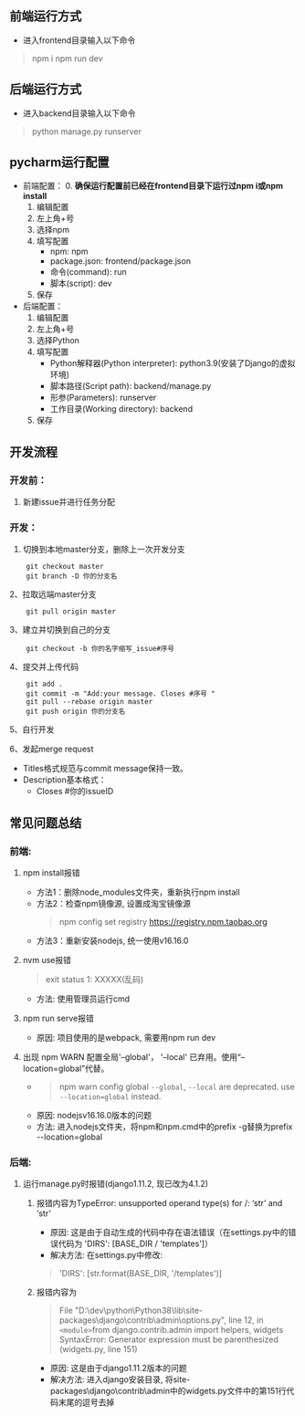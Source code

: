 ## 前端运行方式

- 进入frontend目录输入以下命令

> npm i
> npm run dev

## 后端运行方式

- 进入backend目录输入以下命令

> python manage.py runserver

## pycharm运行配置

- 前端配置：
  0. **确保运行配置前已经在frontend目录下运行过npm i或npm install**
  1. 编辑配置
  2. 左上角+号
  3. 选择npm
  4. 填写配置
     - npm: npm
     - package.json: frontend/package.json
     - 命令(command): run
     - 脚本(script): dev
  5. 保存
- 后端配置：
  1. 编辑配置
  2. 左上角+号
  3. 选择Python
  4. 填写配置
     - Python解释器(Python interpreter): python3.9(安装了Django的虚拟环境)
     - 脚本路径(Script path): backend/manage.py
     - 形参(Parameters): runserver
     - 工作目录(Working directory): backend
  5. 保存

## 开发流程

### 开发前：

1. 新建issue并进行任务分配

### 开发：

1. 切换到本地master分支，删除上一次开发分支

```
    git checkout master
    git branch -D 你的分支名
```

2、拉取远端master分支

```
    git pull origin master
```

3、建立并切换到自己的分支

```
    git checkout -b 你的名字缩写_issue#序号
```

4、提交并上传代码

```
    git add .
    git commit -m "Add:your message. Closes #序号 "
    git pull --rebase origin master
    git push origin 你的分支名
```

5、自行开发

6、发起merge request

- Titles格式规范与commit message保持一致。
- Description基本格式：
  - Closes #你的issueID

## 常见问题总结

### 前端:

1. npm install报错
   - 方法1：删除node_modules文件夹，重新执行npm install
   - 方法2：检查npm镜像源, 设置成淘宝镜像源
     > npm config set registry https://registry.npm.taobao.org
     >
   - 方法3：重新安装nodejs, 统一使用v16.16.0
2. nvm use报错
   > exit status 1: XXXXX(乱码)
   >

   - 方法: 使用管理员运行cmd
3. npm run serve报错
   - 原因: 项目使用的是webpack, 需要用npm run dev
4. 出现 npm WARN 配置全局'–global'， '–local' 已弃用。使用“–location=global”代替。
   - > npm warn config global `--global`, `--local` are deprecated. use `--location=global` instead.
     >
   - 原因: nodejsv16.16.0版本的问题
   - 方法: 进入nodejs文件夹，将npm和npm.cmd中的prefix -g替换为prefix --location=global

### 后端:

1. 运行manage.py时报错(django1.11.2, 现已改为4.1.2)
   1. 报错内容为TypeError: unsupported operand type(s) for /: ‘str’ and ‘str’
      - 原因: 这是由于自动生成的代码中存在语法错误（在settings.py中的错误代码为 'DIRS': [BASE_DIR / 'templates']）
      - 解决方法: 在settings.py中修改:

      > 'DIRS': [str.format(BASE_DIR, '/templates')]
      >
   2. 报错内容为
      > File "D:\dev\python\Python38\lib\site-packages\django\contrib\admin\options.py", line 12, in `<module>`from django.contrib.admin import helpers, widgets
      > SyntaxError: Generator expression must be parenthesized (widgets.py, line 151)
      >

      - 原因: 这是由于django1.11.2版本的问题
      - 解决方法: 进入django安装目录, 将site-packages\django\contrib\admin中的widgets.py文件中的第151行代码末尾的逗号去掉
